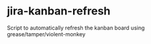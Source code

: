 # jira-kanban-refresh
Script to automatically refresh the kanban board using grease/tamper/violent-monkey
